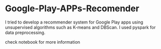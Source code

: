 # Google-Play-APPs-Recomender

I tried to develop a recommender system for Google Play apps using unsupervised algorithms such as K-means and DBScan.
I used pyspark for data preprocessing.

check notebook for more information
